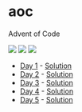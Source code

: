 # aoc
Advent of Code

![](https://img.shields.io/badge/day%20📅-8-blue?style=flat-square)
![](https://img.shields.io/badge/stars%20⭐-10-yellow?style=flat-square)
![](https://img.shields.io/badge/days%20completed-5-red?style=flat-square)

- [Day 1](https://adventofcode.com/2022/day/1) - [Solution](day1/day1.js)
- [Day 2](https://adventofcode.com/2022/day/2) - [Solution](day2/day2.js)
- [Day 3](https://adventofcode.com/2022/day/3) - [Solution](day3/day3.js)
- [Day 4](https://adventofcode.com/2022/day/4) - [Solution](day4/day4.js)
- [Day 5](https://adventofcode.com/2022/day/5) - [Solution](day5/day5.js)
